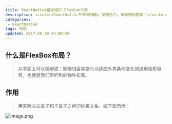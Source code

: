 ```yaml
---
title: ReactNative基础知识-FlexBox布局
description: <center>ReactNative的布局神器，掌握这个，布局随你摆弄！</center>
categories:
 - ReactNative
tags: 布局
updated: 2017-08-10 00:00:00
---
```


## 什么是FlexBox布局？

> 从字面上可以理解成：能够很容易变化以适应外界条件变化的通用矩形容器，也就是我们常听到的弹性布局。

## 作用

> 用来解决父盒子和子盒子之间的约束关系，如下图所示：

![image.png](https://upload-images.jianshu.io/upload_images/8154981-dd0dd80f0557386d.png?imageMogr2/auto-orient/strip%7CimageView2/2/w/1240)